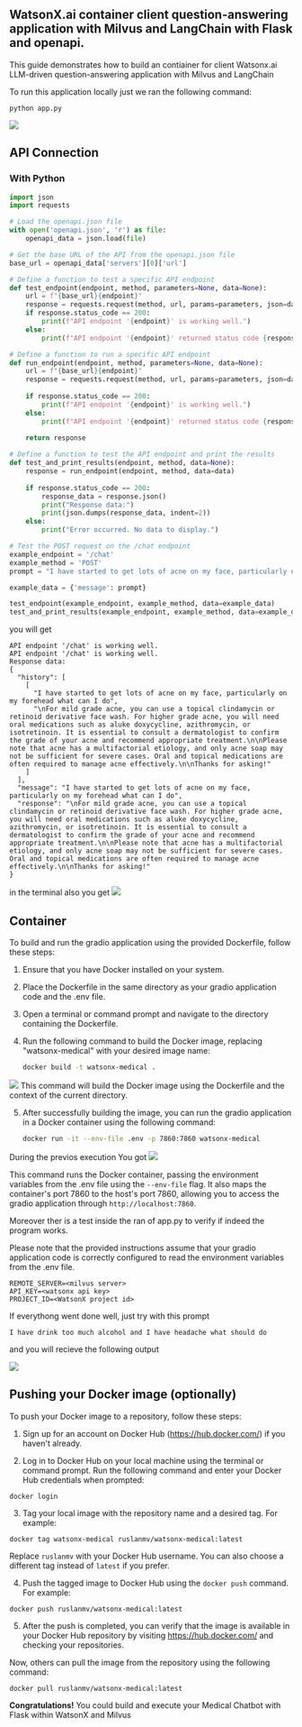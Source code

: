 ## WatsonX.ai container client question-answering application with Milvus and LangChain with Flask and openapi.
This guide demonstrates how to build an contiainer for client Watsonx.ai LLM-driven question-answering application with Milvus and LangChain

To run this application locally just we ran the following command:

 ```
 python app.py
 ```
![](assets/2024-03-02-17-36-34.png)


## API Connection
### With Python

```python
import json
import requests

# Load the openapi.json file
with open('openapi.json', 'r') as file:
    openapi_data = json.load(file)

# Get the base URL of the API from the openapi.json file
base_url = openapi_data['servers'][0]['url']

# Define a function to test a specific API endpoint
def test_endpoint(endpoint, method, parameters=None, data=None):
    url = f"{base_url}{endpoint}"
    response = requests.request(method, url, params=parameters, json=data)
    if response.status_code == 200:
        print(f"API endpoint '{endpoint}' is working well.")
    else:
        print(f"API endpoint '{endpoint}' returned status code {response.status_code}.")

# Define a function to run a specific API endpoint
def run_endpoint(endpoint, method, parameters=None, data=None):
    url = f"{base_url}{endpoint}"
    response = requests.request(method, url, params=parameters, json=data)
    
    if response.status_code == 200:
        print(f"API endpoint '{endpoint}' is working well.")
    else:
        print(f"API endpoint '{endpoint}' returned status code {response.status_code}.")
    
    return response

# Define a function to test the API endpoint and print the results
def test_and_print_results(endpoint, method, data=None):
    response = run_endpoint(endpoint, method, data=data)
    
    if response.status_code == 200:
        response_data = response.json()
        print("Response data:")
        print(json.dumps(response_data, indent=2))
    else:
        print("Error occurred. No data to display.")

# Test the POST request on the /chat endpoint
example_endpoint = '/chat'
example_method = 'POST'
prompt = "I have started to get lots of acne on my face, particularly on my forehead what can I do"

example_data = {'message': prompt}

test_endpoint(example_endpoint, example_method, data=example_data)
test_and_print_results(example_endpoint, example_method, data=example_data)

```
 you will get
```
API endpoint '/chat' is working well.
API endpoint '/chat' is working well.
Response data:
{
  "history": [
    [
      "I have started to get lots of acne on my face, particularly on my forehead what can I do",
      "\nFor mild grade acne, you can use a topical clindamycin or retinoid derivative face wash. For higher grade acne, you will need oral medications such as aluke doxycycline, azithromycin, or isotretinoin. It is essential to consult a dermatologist to confirm the grade of your acne and recommend appropriate treatment.\n\nPlease note that acne has a multifactorial etiology, and only acne soap may not be sufficient for severe cases. Oral and topical medications are often required to manage acne effectively.\n\nThanks for asking!"
    ]
  ],
  "message": "I have started to get lots of acne on my face, particularly on my forehead what can I do",
  "response": "\nFor mild grade acne, you can use a topical clindamycin or retinoid derivative face wash. For higher grade acne, you will need oral medications such as aluke doxycycline, azithromycin, or isotretinoin. It is essential to consult a dermatologist to confirm the grade of your acne and recommend appropriate treatment.\n\nPlease note that acne has a multifactorial etiology, and only acne soap may not be sufficient for severe cases. Oral and topical medications are often required to manage acne effectively.\n\nThanks for asking!"
}
```
in the terminal also you get
![](assets/2024-03-02-17-38-13.png)

## Container

To build and run the gradio application using the provided Dockerfile, follow these steps:

1. Ensure that you have Docker installed on your system.

2. Place the Dockerfile in the same directory as your gradio application code and the .env file.

3. Open a terminal or command prompt and navigate to the directory containing the Dockerfile.

4. Run the following command to build the Docker image, replacing "watsonx-medical" with your desired image name:

   ```bash
   docker build -t watsonx-medical .
   ```
![](assets/2024-02-22-14-22-34.png)
   This command will build the Docker image using the Dockerfile and the context of the current directory.

5. After successfully building the image, you can run the gradio application in a Docker container using the following command:

   ```bash
   docker run -it --env-file .env -p 7860:7860 watsonx-medical
   ```
During the previos execution You got 
![](assets/2024-02-22-15-29-04.png)



   This command runs the Docker container, passing the environment variables from the .env file using the `--env-file` flag. It also maps the container's port 7860 to the host's port 7860, allowing you to access the gradio application through `http://localhost:7860`.

   Moreover ther is a test inside the ran of app.py to verify if indeed the program works.


Please note that the provided instructions assume that your gradio application code is correctly configured to read the environment variables from the .env file.

```
REMOTE_SERVER=<milvus server>
API_KEY=<watsonx api key>
PROJECT_ID=<WatsonX project id>
```

If everythong went done well, just try with this prompt
```
I have drink too much alcohol and I have headache what should do
```

and you will recieve the following output

![](assets/2024-02-22-14-38-43.png)



## Pushing your Docker image (optionally)

To push your Docker image to a repository, follow these steps:

1. Sign up for an account on Docker Hub (https://hub.docker.com/) if you haven't already.

2. Log in to Docker Hub on your local machine using the terminal or command prompt. Run the following command and enter your Docker Hub credentials when prompted:
```
docker login
```

3. Tag your local image with the repository name and a desired tag.  For example:
```
docker tag watsonx-medical ruslanmv/watsonx-medical:latest
```
Replace `ruslanmv` with your Docker Hub username. You can also choose a different tag instead of `latest` if you prefer.

4. Push the tagged image to Docker Hub using the `docker push` command. For example:
```
docker push ruslanmv/watsonx-medical:latest
```


5. After the push is completed, you can verify that the image is available in your Docker Hub repository by visiting https://hub.docker.com/ and checking your repositories.

Now, others can pull the image from the repository using the following command:
```
docker pull ruslanmv/watsonx-medical:latest
```


**Congratulations!** You could build and execute your Medical Chatbot with Flask within WatsonX and Milvus